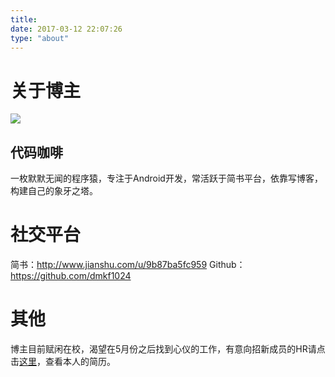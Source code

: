 ```yaml
---
title: 
date: 2017-03-12 22:07:26
type: "about"
---
```

# 关于博主

![](http://upload-images.jianshu.io/upload_images/291600-ef7e80a72513c97e.png?imageMogr2/auto-orient/strip%7CimageView2/2/w/1240)

## 代码咖啡

一枚默默无闻的程序猿，专注于Android开发，常活跃于简书平台，依靠写博客，构建自己的象牙之塔。

# 社交平台

简书：http://www.jianshu.com/u/9b87ba5fc959
Github：https://github.com/dmkf1024

# 其他

博主目前赋闲在校，渴望在5月份之后找到心仪的工作，有意向招新成员的HR请点击[这里](https://dmkf1024.github.io/resume/)，查看本人的简历。